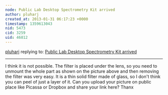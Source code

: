 ```yaml
---
node: Public Lab Desktop Spectrometry Kit arrived
author: pluharj
created_at: 2013-01-31 06:17:23 +0000
timestamp: 1359613043
nid: 5473
cid: 3259
uid: 46812
---
```




[pluharj](../profile/pluharj) replying to: [Public Lab Desktop Spectrometry Kit arrived](../notes/pluharj/1-8-2013/public-lab-desktop-spectrometry-kit-arrived)

----
I think it is not possible. The filter is placed under the lens, so you need to unmount the whole part as shown on the picture above and then removing the filter was very easy. It is a thin solid filter made of glass, so I don't think you can peel of just a layer of it. Can you upload your picture on public place like Picassa or Dropbox and share your link here? Thanx